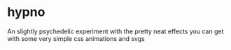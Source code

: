 # hypno
An slightly psychedelic experiment with the pretty neat effects you can get with some very simple css animations and svgs
